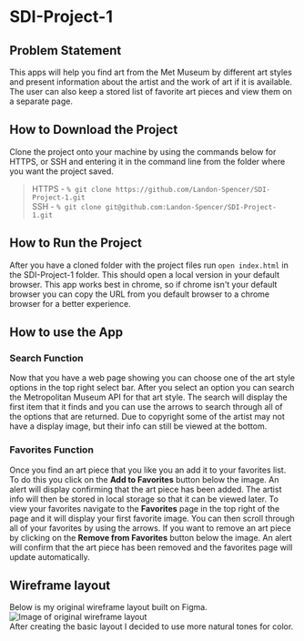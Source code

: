 # SDI-Project-1
## Problem Statement
This apps will help you find art from the Met Museum by different art styles and present information about the artist and the work of art if it is available. The user can also keep a stored list of favorite art pieces and view them on a separate page.
## How to Download the Project
Clone the project onto your machine by using the commands below for HTTPS, or SSH and entering it in the command line from the folder where you want the project saved.<br>
> HTTPS - `% git clone https://github.com/Landon-Spencer/SDI-Project-1.git`<br>
> SSH - `% git clone git@github.com:Landon-Spencer/SDI-Project-1.git`
## How to Run the Project
After you have a cloned folder with the project files run `open index.html` in the SDI-Project-1 folder. This should open a local version in your default browser. This app works best in chrome, so if chrome isn't your default browser you can copy the URL from you default browser to a chrome browser for a better experience.
## How to use the App
### Search Function
Now that you have a web page showing you can choose one of the art style options in the top right select bar. After you select an option you can search the Metropolitan Museum API for that art style. The search will display the first item that it finds and you can use the arrows to search through all of the options that are returned. Due to copyright some of the artist may not have a display image, but their info can still be viewed at the bottom.
### Favorites Function
Once you find an art piece that you like you an add it to your favorites list. To do this you click on the **Add to Favorites** button below the image. An alert will display confirming that the art piece has been added. The artist info will then be stored in local storage so that it can be viewed later. To view your favorites navigate to the **Favorites** page in the top right of the page and it will display your first favorite image. You can then scroll through all of your favorites by using the arrows. If you want to remove an art piece by clicking on the **Remove from Favorites** button below the image. An alert will confirm that the art piece has been removed and the favorites page will update automatically.
## Wireframe layout
Below is my original wireframe layout built on Figma.
![Image of original wireframe layout](images/Screenshot%202025-02-18%20at%201.24.15 PM.png)<br>
After creating the basic layout I decided to use more natural tones for color.